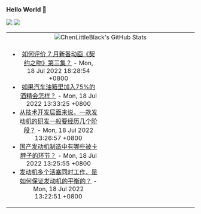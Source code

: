 ### Hello World 👋

[![](https://img.shields.io/badge/@ChenLittleBlack-1a6c81?style=flat&logo=java&logoColor=1a6c81&label=Java&colorA=ffffff)](https://www.java.com/)
[![](https://img.shields.io/badge/@ChenLittleBlack-41b883?style=flat&logo=vuedotjs&logoColor=41b883&label=Vue&colorA=ffffff)](https://cn.vuejs.org/)

<table>
<tr>
<td colspan="2" style="text-align: center;">
<img alt="ChenLittleBlack's GitHub Stats" src="https://github-readme-stats.vercel.app/api?username=ChenLittleBlack&show_icons=true&icon_color=CE1D2D&text_color=718096&bg_color=ffffff&hide_title=true" />
</td>
</tr>
<tr>
<td align="center" valign="middle">

<!-- START_SECTION:blog -->
* <a href='http://www.zhihu.com/question/543734972/answer/2578931231?utm_campaign=rss&utm_medium=rss&utm_source=rss&utm_content=title' target='_blank'>如何评价 7 月新番动画《契约之吻》第三集？</a> - Mon, 18 Jul 2022 18:28:54 +0800
* <a href='http://www.zhihu.com/question/389013760/answer/2575828137?utm_campaign=rss&utm_medium=rss&utm_source=rss&utm_content=title' target='_blank'>如果汽车油箱里加入75%的酒精会怎样？</a> - Mon, 18 Jul 2022 13:33:25 +0800
* <a href='http://www.zhihu.com/question/538008768/answer/2573083387?utm_campaign=rss&utm_medium=rss&utm_source=rss&utm_content=title' target='_blank'>从技术开发层面来说，一款发动机的研发一般要经历几个阶段？</a> - Mon, 18 Jul 2022 13:26:57 +0800
* <a href='http://www.zhihu.com/question/538554296/answer/2571491783?utm_campaign=rss&utm_medium=rss&utm_source=rss&utm_content=title' target='_blank'>国产发动机制造中有哪些被卡脖子的环节？</a> - Mon, 18 Jul 2022 13:25:55 +0800
* <a href='http://www.zhihu.com/question/538800499/answer/2567565980?utm_campaign=rss&utm_medium=rss&utm_source=rss&utm_content=title' target='_blank'>发动机多个活塞同时工作，是如何保证发动机的平衡的？</a> - Mon, 18 Jul 2022 13:22:51 +0800
<!-- END_SECTION:blog -->

</td>
<td valign="middle" width="50%">

<!-- START_SECTION:douban -->

<!-- END_SECTION:douban -->

</td>
</tr>
</table>
